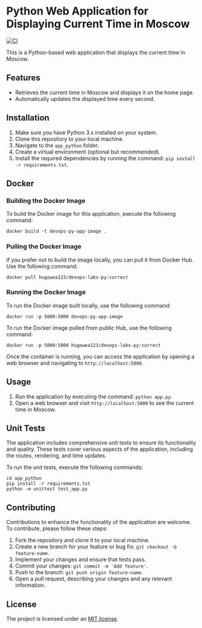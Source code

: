 # Python Web Application for Displaying Current Time in Moscow

[![CI](https://github.com/hugowea/S24-core-course-labs/actions/workflows/ci.yml/badge.svg)](https://github.com/hugowea/S24-core-course-labs/actions/workflows/ci.yml)

This is a Python-based web application that displays the current time in Moscow.


## Features

- Retrieves the current time in Moscow and displays it on the home page.
- Automatically updates the displayed time every second.

## Installation

1. Make sure you have Python 3.x installed on your system.
2. Clone this repository to your local machine.
3. Navigate to the `app_python` folder.
4. Create a virtual environment (optional but recommended).
5. Install the required dependencies by running the command: `pip install -r requirements.txt`.

## Docker

### Building the Docker Image

To build the Docker image for this application, execute the following command:

    docker build -t devops-py-app-image .

### Pulling the Docker Image

If you prefer not to build the image locally, you can pull it from Docker Hub. Use the following command:

    docker pull hugowea123/devops-labs-py:correct

### Running the Docker Image

To run the Docker image built locally, use the following command:

    docker run -p 5000:5000 devops-py-app-image

To run the Docker image pulled from public Hub, use the following command:

    docker run -p 5000:5000 hugowea123/devops-labs-py:correct

Once the container is running, you can access the application by opening a web browser and navigating to `http://localhost:5000`.

## Usage

1. Run the application by executing the command: `python app.py`.
2. Open a web browser and visit `http://localhost:5000` to see the current time in Moscow.

## Unit Tests

The application includes comprehensive unit tests to ensure its functionality and quality. These tests cover various aspects of the application, including the routes, rendering, and time updates.

To run the unit tests, execute the following commands:
    
    cd app_python
    pip install -r requirements.txt
    python -m unittest test_app.py

## Contributing

Contributions to enhance the functionality of the application are welcome. To contribute, please follow these steps:

1. Fork the repository and clone it to your local machine.
2. Create a new branch for your feature or bug fix: `git checkout -b feature-name`.
3. Implement your changes and ensure that tests pass.
4. Commit your changes: `git commit -m 'Add feature'`.
5. Push to the branch: `git push origin feature-name`.
6. Open a pull request, describing your changes and any relevant information.

## License

The project is licensed under an [MIT license](LICENSE).
